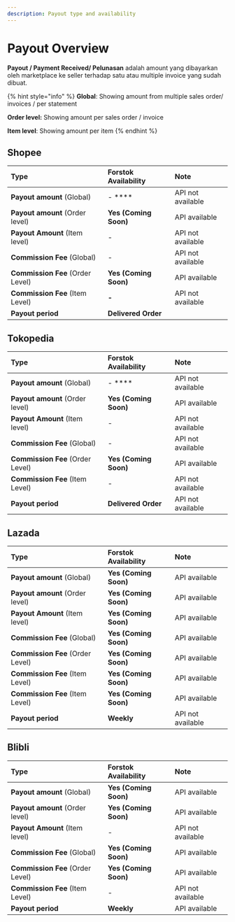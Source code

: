```yaml
---
description: Payout type and availability
---
```


# Payout Overview

**Payout / Payment Received/ Pelunasan** adalah amount yang dibayarkan oleh marketplace ke seller terhadap satu atau multiple invoice yang sudah dibuat.    

{% hint style="info" %}
**Global**:  Showing amount from multiple sales order/ invoices / per statement

**Order level:** Showing amount per sales order / invoice

**Item level**: Showing amount per item 
{% endhint %}

## Shopee

| Type | Forstok Availability | Note |
| :--- | :--- | :--- |
| **Payout amount** \(Global\) | - **** | API not available |
| **Payout amount** \(Order level\) | **Yes \(Coming Soon\)**  | API available |
| **Payout Amount** \(Item level\) | - | API not available |
| **Commission Fee** \(Global\) | -  | API not available |
| **Commission Fee** \(Order Level\) | **Yes \(Coming Soon\)**  | API available |
| **Commission Fee** \(Item Level\) | **-** | API not available |
| **Payout period**   | **Delivered Order** |  |

## Tokopedia

| Type | Forstok Availability | Note |
| :--- | :--- | :--- |
| **Payout amount** \(Global\) | -  **** | API not available |
| **Payout amount** \(Order level\) | **Yes \(Coming Soon\)**  | API available |
| **Payout Amount** \(Item level\) | - | API not available |
| **Commission Fee** \(Global\) | -  | API not available |
| **Commission Fee** \(Order Level\) | **Yes \(Coming Soon\)**  | API available |
| **Commission Fee** \(Item Level\) | - | API not available |
| **Payout period** | **Delivered Order** | API not available |

## Lazada

| Type | Forstok Availability | Note |
| :--- | :--- | :--- |
| **Payout amount** \(Global\) | **Yes \(Coming Soon\)**  | API available |
| **Payout amount** \(Order level\) | **Yes \(Coming Soon\)**  | API available |
| **Payout Amount** \(Item level\) | **Yes \(Coming Soon\)**  | API available |
| **Commission Fee** \(Global\) | **Yes \(Coming Soon\)**  | API available |
| **Commission Fee** \(Order Level\) | **Yes \(Coming Soon\)**  | API available |
| **Commission Fee** \(Item Level\) | **Yes \(Coming Soon\)**  | API available |
| **Commission Fee** \(Item Level\) | **Yes \(Coming Soon\)**  | API available |
| **Payout period** | **Weekly**  | API not available |

## Blibli

| Type | Forstok Availability | Note |
| :--- | :--- | :--- |
| **Payout amount** \(Global\) | **Yes \(Coming Soon\)**   | API available |
| **Payout amount** \(Order level\) | **Yes \(Coming Soon\)**  | API available |
| **Payout Amount** \(Item level\) | - | API not available |
| **Commission Fee** \(Global\) | **Yes \(Coming Soon\)**  | API available |
| **Commission Fee** \(Order Level\) | **Yes \(Coming Soon\)**  | API available |
| **Commission Fee** \(Item Level\) | - | API not available |
| **Payout period** | **Weekly** | API available |

## 


